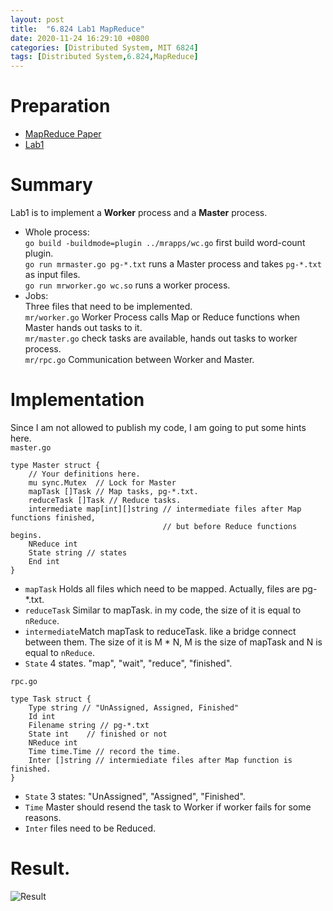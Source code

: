 ```yaml
---
layout: post
title:  "6.824 Lab1 MapReduce"
date: 2020-11-24 16:29:10 +0800
categories: [Distributed System, MIT 6824]
tags: [Distributed System,6.824,MapReduce]
---
```

# Preparation
* [MapReduce Paper](http://static.googleusercontent.com/media/research.google.com/zh-CN//archive/mapreduce-osdi04.pdf)
* [Lab1](https://pdos.csail.mit.edu/6.824/labs/lab-mr.html)

# Summary
Lab1 is to implement a **Worker** process and a **Master** process.  
* Whole process:   
`go build -buildmode=plugin ../mrapps/wc.go` first build word-count plugin.  
`go run mrmaster.go pg-*.txt` runs a Master process and takes `pg-*.txt` as input files.  
`go run mrworker.go wc.so` runs a worker process.  
* Jobs:  
Three files that need to be implemented.  
`mr/worker.go` Worker Process calls Map or Reduce functions when Master hands out tasks to it.  
`mr/master.go` check tasks are available, hands out tasks to worker process.  
`mr/rpc.go` Communication between Worker and Master.  

# Implementation
Since I am not allowed to publish my code, I am going to put some hints here.  
`master.go`
```
type Master struct {
	// Your definitions here.
	mu sync.Mutex  // Lock for Master
	mapTask []Task // Map tasks, pg-*.txt.
	reduceTask []Task // Reduce tasks.
	intermediate map[int][]string // intermediate files after Map functions finished,
	                              // but before Reduce functions begins.
	NReduce int
	State string // states
	End int
}
```
* `mapTask`     Holds all files which need to be mapped. Actually, files are pg-*.txt.
* `reduceTask`  Similar to mapTask. in my code, the size of it is equal to `nReduce`.
* `intermediate`Match mapTask to reduceTask. like a bridge connect between them.  The size of it is M * N, M is the size of mapTask and N is equal to `nReduce`. 
* `State`       4 states. "map", "wait", "reduce", "finished".
    
`rpc.go`
```
type Task struct {
	Type string // "UnAssigned, Assigned, Finished"
	Id int
	Filename string // pg-*.txt
	State int    // finished or not
	NReduce int
	Time time.Time // record the time.
	Inter []string // intermiediate files after Map function is finished.
}
```
* `State`       3 states: "UnAssigned", "Assigned", "Finished".
* `Time`        Master should resend the task to Worker if worker fails for some reasons.
* `Inter`       files need to be Reduced.  
# Result.
![Result](https://raw.githubusercontent.com/cheng1621/HelloMike.github.io/master/assets/img/sample/lab1_result.png)



